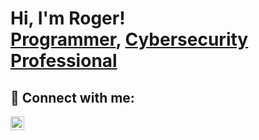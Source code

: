 <h1>Hi, I'm Roger! <br/><a href="https://github.com/joshmadakor1">Programmer</a>, <a href="https://www.linkedin.com/in/roger-b-deleon3/">Cybersecurity Professional</a>

<h2> 🤳 Connect with me:</h2>

[<img align="left" alt="JoshMadakor | LinkedIn" width="22px" src="https://cdn.jsdelivr.net/npm/simple-icons@v3/icons/linkedin.svg" />][linkedin]

[linkedin]: https://linkedin.com/in/roger-b-deleon3

